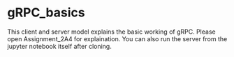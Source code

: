 # gRPC_basics
This client and server model explains the basic working of gRPC.
Please open Assignment_2A4 for explaination.
You can also run the server from the jupyter notebook itself after cloning.
